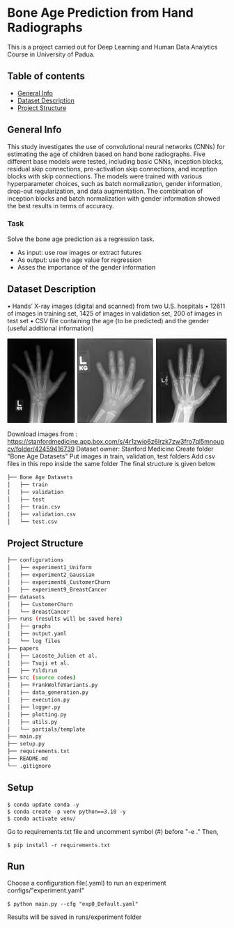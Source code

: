 # Bone Age Prediction from Hand Radiographs
This is a project carried out for Deep Learning and Human Data Analytics Course in University of Padua.

## Table of contents
* [General Info](#General-Info)
* [Dataset Description](#Dataset-Description)
* [Project Structure](#Project-Structure)

## General Info
This study investigates the use of convolutional neural networks (CNNs) for estimating the age of children based on hand bone radiographs. Five different base models were tested, including basic CNNs, inception blocks, residual skip connections, pre-activation skip connections, and inception blocks with skip connections. The models were trained with various hyperparameter choices, such as batch normalization, gender
information, drop-out regularization, and data augmentation.
The combination of inception blocks and batch normalization with gender information showed the best results in terms of accuracy.

### Task
Solve the bone age prediction as a regression task.
- As input: use row images or extract futures
- As output: use the age value for regression
- Asses the importance of the gender information

## Dataset Description
• Hands’ X-ray images (digital and scanned) from two U.S. hospitals
• 12611 of images in training set, 1425 of images in validation set, 200 of images in test set
• CSV file containing the age (to be predicted) and the gender (useful additional information)


![Alt text](image.png)

Download images from : https://stanfordmedicine.app.box.com/s/4r1zwio6z6lrzk7zw3fro7ql5mnoupcv/folder/42459416739
Dataset owner: Stanford Medicine
Create folder "Bone Age Datasets"
Put images in train, validation, test folders
Add csv files in this repo inside the same folder
The final structure is given below

```bash
├── Bone Age Datasets
│   ├── train
│   ├── validation
│   ├── test
│   ├── train.csv
│   ├── validation.csv
│   └── test.csv
```

## Project Structure
```bash
├── configurations
│   ├── experiment1_Uniform
│   ├── experiment2_Gaussian
│   ├── experiment6_CustomerChurn
│   ├── experiment9_BreastCancer
├── datasets
│   ├── CustomerChurn
│   └── BreastCancer
├── runs (results will be saved here)
│   ├── graphs
│   ├── output.yaml
│   └── log files
├── papers
│   ├── Lacoste_Julien et al.
│   ├── Tsuji et al.
│   ├── Yıldırım
├── src (source codes)
│   ├── FrankWolfeVariants.py
│   ├── data_generation.py
│   ├── execution.py
│   ├── logger.py
│   ├── plotting.py
│   ├── utils.py
│   └── partials/template
├── main.py
├── setup.py
├── requirements.txt
├── README.md
└── .gitignore
```

## Setup
```
$ conda update conda -y
$ conda create -p venv python==3.10 -y
$ conda activate venv/
```
Go to  requirements.txt file and uncomment symbol (#) before "-e ."
Then,
```
$ pip install -r requirements.txt
```

## Run
Choose a configuration file(.yaml) to run an experiment
configs/"experiment.yaml"
```
$ python main.py --cfg "exp0_Default.yaml"
```
Results will be saved in runs/experiment folder


